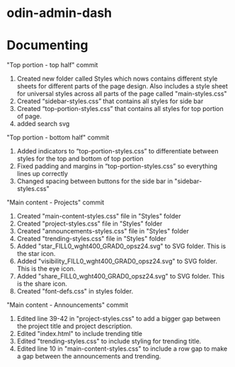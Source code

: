 # odin-admin-dash

# Documenting

"Top portion - top half" commit

1. Created new folder called Styles which nows contains different style sheets for different parts of the page design. Also includes a style sheet for universal styles across all parts of the page called "main-styles.css"
2. Created “sidebar-styles.css” that contains all styles for side bar
3. Created “top-portion-styles.css” that contains all styles for top portion of page.
4. added search svg


"Top portion - bottom half" commit

1. Added indicators to “top-portion-styles.css” to differentiate between styles for the top and bottom of top portion
2. Fixed padding and margins in “top-portion-styles.css” so everything lines up correctly
3. Changed spacing between buttons for the side bar in "sidebar-styles.css"


"Main content - Projects" commit

1. Created "main-content-styles.css" file in "Styles" folder
2. Created "project-styles.css" file in "Styles" folder
3. Created "announcements-styles.css" file in "Styles" folder
4. Created "trending-styles.css" file in "Styles" folder
5. Added "star_FILL0_wght400_GRAD0_opsz24.svg" to SVG folder. This is the star icon.
6. Added "visibility_FILL0_wght400_GRAD0_opsz24.svg" to SVG folder. This is the eye icon.
7. Added "share_FILL0_wght400_GRAD0_opsz24.svg" to SVG folder. This is the share icon.
8. Created "font-defs.css" in styles folder.

"Main content - Announcements" commit

1. Edited line 39-42 in "project-styles.css" to add a bigger gap between the project title and project description.
2. Edited "index.html" to include trending title
3. Edited "trending-styles.css" to include styling for trending title.
4. Edited line 10 in "main-content-styles.css" to include a row gap to make a gap between the announcements and trending.
